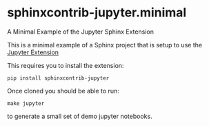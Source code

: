 # sphinxcontrib-jupyter.minimal

A Minimal Example of the Jupyter Sphinx Extension

This is a minimal example of a Sphinx project that is setup
to use the [Jupyter Extension](https://github.com/QuantEcon/sphinxcontrib-jupyter>)

This requires you to install the extension:

    pip install sphinxcontrib-jupyter

Once cloned you should be able to run:

    make jupyter

to generate a small set of demo jupyter notebooks.